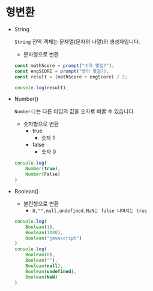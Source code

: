 # 형변환
+ String 
    
    `String` 전역 객체는 문자열(문자의 나열)의 생성자입니다.
    + 문자형으로 변환
    ``` js
    const mathScore = prompt("수학 몇점?");
    const engSCORE = prompt("영어 몇점?);
    const result = (mathScore + engScore) / 2;

    console.log(result);
    ```
+ Number()

    `Number()`는 다른 타입의 값을 숫자로 바꿀 수 있습니다.
    + 숫자형으로 변환
        + true 
            + 숫자 1
        + false
            + 숫자 0
    ```js
    console.log(
        Number(true),
        Number(False)
    )
    ```

+ Boolean()
    + 불린형으로 변환
        + `O,"",null,undefined,NaN는 false 나머지는 true`
    ``` js
    console.log(
        Boolean(1),
        Boolean(1000),
        Boolean("javascript")
    )
    console.log(
        Boolean(0),
        Boolean(""),
        Boolean(null),
        Boolean(undefined),
        Boolean(NaN)
    )